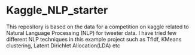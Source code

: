 # Kaggle_NLP_starter
This repository is based on the data for a competition on kaggle related to Natural Language Processing (NLP) for tweeter data. I have tried few different NLP techniques in this example project such as TfIdf, KMeans clustering, Latent Dirichlet Allocation(LDA) etc
